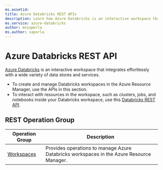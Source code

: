 ```yaml
---
ms.assetid:
title: Azure Databricks REST APIs
description: Learn how Azure Databricks is an interactive workspace that integrates effortlessly with a wide variety of data stores and services.
ms.service: azure-databricks
author: mssaperla
ms.author: saperla
---
```



# Azure Databricks REST API

[Azure Databricks](https://azure.microsoft.com/services/databricks/) is an interactive workspace that integrates effortlessly with a wide variety of data stores and services.

* To create and manage Databricks workspaces in the Azure Resource Manager, use the APIs in this section.
* To interact with resources in the workspace, such as clusters, jobs, and notebooks inside your Databricks workspace, use this [Databricks REST API](https://docs.azuredatabricks.net/api/index.html).

## REST Operation Group

| Operation Group | Description |
|-----------------|-------------|
|[Workspaces](~/docs-ref-autogen/databricks/Workspaces.yml)| Provides operations to manage Azure Databricks workspaces in the Azure Resource Manager. |
